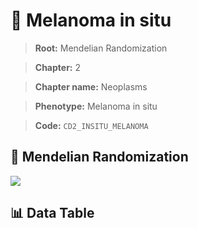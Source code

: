 # 🧪 Melanoma in situ

> **Root:** Mendelian Randomization

> **Chapter:** 2  

> **Chapter name:** Neoplasms

> **Phenotype:** Melanoma in situ  

> **Code:** `CD2_INSITU_MELANOMA`

## 🧬 Mendelian Randomization  

<img src="/MR/Figures/Forward/CD2_INSITU_MELANOMA.png"/>

## 📊 Data Table

<CsvTableMRF src="/public/MR/Data/Forward/CD2_INSITU_MELANOMA.csv"/>
